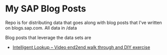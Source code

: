 # My SAP Blog Posts

Repo is for distributing data that goes along with blog posts that I've written on blogs.sap.com. All data in /data

Blog posts that leverage the data sets are
* [Intelligent Lookup – Video end2end walk through and DIY exercise](https://blogs.sap.com/2021/12/22/intelligent-lookup-video-end2end-walk-through-and-diy-exercise/)
